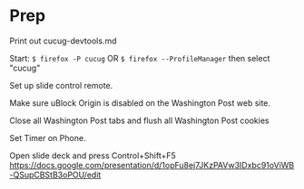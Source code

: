 # Prep

Print out cucug-devtools.md

Start:
   `$ firefox -P cucug`
   OR
   `$ firefox --ProfileManager`
   then select "cucug"

Set up slide control remote.

Make sure uBlock Origin is disabled on the Washington Post web site.

Close all Washington Post tabs and flush all Washington Post cookies

Set Timer on Phone.

Open slide deck and press Control+Shift+F5
https://docs.google.com/presentation/d/1opFu8ej7JKzPAVw3IDxbc91oViWB-QSupCBStB3oPOU/edit
